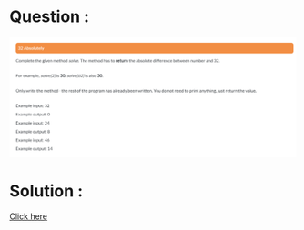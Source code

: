 # Question :
![32 absolutely](https://github.com/prabhu30/coding/blob/main/Edyst/Python%20-%20Intro%20to%20Advanced/40_32%20absolutely/image.png)

# Solution :
[Click here](https://github.com/prabhu30/coding/blob/main/Edyst/Python%20-%20Intro%20to%20Advanced/40_32%20absolutely/solution.py)
